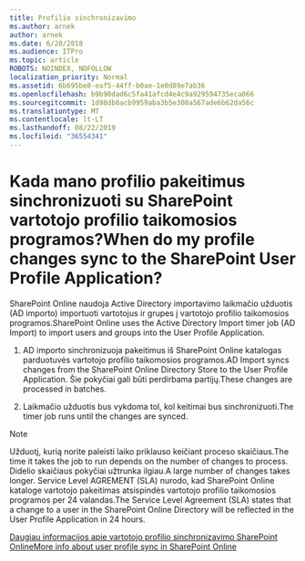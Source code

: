 ```yaml
---
title: Profilio sinchronizavimo
ms.author: arnek
author: arnek
ms.date: 6/20/2018
ms.audience: ITPro
ms.topic: article
ROBOTS: NOINDEX, NOFOLLOW
localization_priority: Normal
ms.assetid: 6b695be8-eaf5-44ff-b0ae-1e0d89e7ab36
ms.openlocfilehash: b9b90dad6c5fa41afcd4e4c9a929594735eca066
ms.sourcegitcommit: 1d98db8acb9959aba3b5e308a567ade6b62da56c
ms.translationtype: MT
ms.contentlocale: lt-LT
ms.lasthandoff: 08/22/2019
ms.locfileid: "36554341"
---
```

# <a name="when-do-my-profile-changes-sync-to-the-sharepoint-user-profile-application"></a><span data-ttu-id="7c4ff-102">Kada mano profilio pakeitimus sinchronizuoti su SharePoint vartotojo profilio taikomosios programos?</span><span class="sxs-lookup"><span data-stu-id="7c4ff-102">When do my profile changes sync to the SharePoint User Profile Application?</span></span>

<span data-ttu-id="7c4ff-103">SharePoint Online naudoja Active Directory importavimo laikmačio užduotis (AD importo) importuoti vartotojus ir grupes į vartotojo profilio taikomosios programos.</span><span class="sxs-lookup"><span data-stu-id="7c4ff-103">SharePoint Online uses the Active Directory Import timer job (AD Import) to import users and groups into the User Profile Application.</span></span> 
  
1. <span data-ttu-id="7c4ff-104">AD importo sinchronizuoja pakeitimus iš SharePoint Online katalogas parduotuvės vartotojo profilio taikomosios programos.</span><span class="sxs-lookup"><span data-stu-id="7c4ff-104">AD Import syncs changes from the SharePoint Online Directory Store to the User Profile Application.</span></span> <span data-ttu-id="7c4ff-105">Šie pokyčiai gali būti perdirbama partijų.</span><span class="sxs-lookup"><span data-stu-id="7c4ff-105">These changes are processed in batches.</span></span>
    
2. <span data-ttu-id="7c4ff-106">Laikmačio užduotis bus vykdoma tol, kol keitimai bus sinchronizuoti.</span><span class="sxs-lookup"><span data-stu-id="7c4ff-106">The timer job runs until the changes are synced.</span></span>
    
> [!NOTE]
> <span data-ttu-id="7c4ff-107">Užduotį, kurią norite paleisti laiko priklauso keičiant proceso skaičiaus.</span><span class="sxs-lookup"><span data-stu-id="7c4ff-107">The time it takes the job to run depends on the number of changes to process.</span></span> <span data-ttu-id="7c4ff-108">Didelio skaičiaus pokyčiai užtrunka ilgiau.</span><span class="sxs-lookup"><span data-stu-id="7c4ff-108">A large number of changes takes longer.</span></span> <span data-ttu-id="7c4ff-109">Service Level AGREMENT (SLA) nurodo, kad SharePoint Online kataloge vartotojo pakeitimas atsispindės vartotojo profilio taikomosios programos per 24 valandas.</span><span class="sxs-lookup"><span data-stu-id="7c4ff-109">The Service Level Agreement (SLA) states that a change to a user in the SharePoint Online Directory will be reflected in the User Profile Application in 24 hours.</span></span> 
  
[<span data-ttu-id="7c4ff-110">Daugiau informacijos apie vartotojo profilio sinchronizavimo SharePoint Online</span><span class="sxs-lookup"><span data-stu-id="7c4ff-110">More info about user profile sync in SharePoint Online</span></span>](https://go.microsoft.com/fwlink/?linkid=875671)
  

